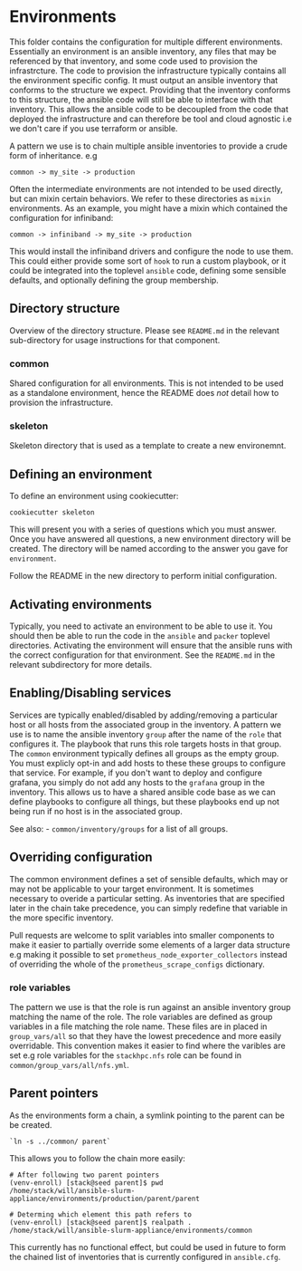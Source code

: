 # Environments

This folder contains the configuration for multiple different environments. Essentially
an environment is an ansible inventory, any files that may be referenced by that inventory,
and some code used to provision the infrastrcture. The code to provision the infrastructure
typically contains all the environment specific config. It must output an ansible inventory
that conforms to the structure we expect. Providing that the inventory conforms to this
structure, the ansible code will still be able to interface with that inventory.
This allows the ansible code to be decoupled from the code that deployed the infrastructure
and can therefore be tool and cloud agnostic i.e we don't care if you use terraform or ansible.

A pattern we use is to chain multiple ansible inventories to provide a crude form of inheritance. e.g

    common -> my_site -> production

Often the intermediate environments are not intended to be used directly,
but can mixin certain behaviors. We refer to these directories as `mixin` environments.
As an example, you might have a mixin which contained the configuration for infiniband:

    common -> infiniband -> my_site -> production

This would install the infiniband drivers and configure the node to use them.
This could either provide some sort of `hook` to run a custom playbook, or it could be
integrated into the toplevel `ansible` code, defining some sensible defaults, and
optionally defining the group membership.

## Directory structure

Overview of the directory structure. Please see `README.md` in the relevant sub-directory
for usage instructions for that component.

### common

Shared configuration for all environments. This is not
intended to be used as a standalone environment, hence the README does *not* detail
how to provision the infrastructure.

### skeleton

Skeleton directory that is used as a template to create a new environemnt.

## Defining an environment

To define an environment using cookiecutter:

    cookiecutter skeleton

This will present you with a series of questions which you must answer.
Once you have answered all questions, a new environment directory will
be created. The directory will be named according to the answer you gave
for `environment`.

Follow the README in the new directory to perform initial configuration.

## Activating environments

Typically, you need to activate an environment to be able to use it. You should then
be able to run the code in the `ansible` and `packer` toplevel directories. Activating
the environment will ensure that the ansible runs with the correct configuration for
that environment. See the `README.md` in the relevant subdirectory for more details.

## Enabling/Disabling services

Services are typically enabled/disabled by adding/removing a particular host or all
hosts from the associated group in the inventory. A pattern we use is to name the
ansible inventory `group` after the name of the `role` that configures it. The playbook
that runs this role targets hosts in that group. The `common` environment typically defines
all groups as the empty group. You must explicly opt-in and add hosts to these these groups
to configure that service.  For example, if you don't want to deploy and configure grafana,
you simply do not add any hosts to the `grafana` group in the inventory. This allows us to
have a shared ansible code base as we can define playbooks to configure all things,
but these playbooks end up not being run if no host is in the associated group.

See also:
    - `common/inventory/groups` for a list of all groups.

## Overriding configuration

The common environment defines a set of sensible defaults, which may or may not be applicable
to your target environment. It is sometimes necessary to overide a particular setting. As
inventories that are specified later in the chain take precedence, you can simply redefine
that variable in the more specific inventory.

Pull requests are welcome to split variables into smaller components to make it easier to partially override some elements of a larger data structure e.g making it possible to set `prometheus_node_exporter_collectors` instead of overriding the whole of the `prometheus_scrape_configs` dictionary.

### role variables

The pattern we use is that the role is run against an ansible inventory group matching
the name of the role. The role variables are defined as group variables in a file matching
the role name. These files are in placed in `group_vars/all` so that they have the lowest
precedence and more easily overridable. This convention makes it easier to find where the
varibles are set e.g role variables for the `stackhpc.nfs` role can be found in
`common/group_vars/all/nfs.yml`.

## Parent pointers

As the environments form a chain, a symlink pointing to the parent can be be created.

    `ln -s ../common/ parent`

This allows you to follow the chain more easily:

    # After following two parent pointers
    (venv-enroll) [stack@seed parent]$ pwd
    /home/stack/will/ansible-slurm-appliance/environments/production/parent/parent

    # Determing which element this path refers to
    (venv-enroll) [stack@seed parent]$ realpath .
    /home/stack/will/ansible-slurm-appliance/environments/common

This currently has no functional effect, but could be used in future to form the
chained list of inventories that is currently configured in `ansible.cfg`.

